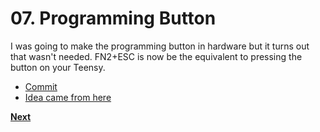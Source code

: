# 07. Programming Button

I was going to make the programming button in hardware but it turns out that wasn't needed. FN2+ESC is now be the equivalent to pressing the button on your Teensy.

- [Commit](https://github.com/jonhiggs/ml67/commit/804ff3a791a667b2b29ef5e3bd749f3a4811a754)
- [Idea came from here](https://github.com/tmk/tmk_keyboard/issues/187)


**[Next](./08-keymaps.md)**